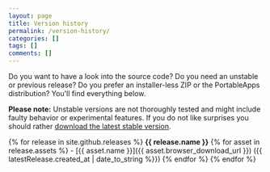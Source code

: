 ```yaml
---
layout: page
title: Version history
permalink: /version-history/
categories: []
tags: []
comments: []
---
```

Do you want to have a look into the source code? 
Do you need an unstable or previous release? 
Do you prefer an installer-less ZIP or the PortableApps distribution?
You'll find everything below.

**Please note:** Unstable versions are not thoroughly tested and might include faulty behavior or experimental features. If you do not like surprises you should rather [download the latest stable version](/downloads/).

{% for release in site.github.releases %}
	**{{ release.name }}**
	{% for asset in release.assets %}
		- [{{ asset.name }}]({{ asset.browser_download_url }}) ({{ latestRelease.created_at | date_to_string %}})
 	{% endfor %}
{% endfor %}

